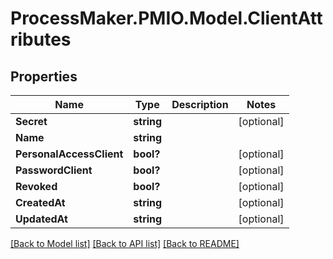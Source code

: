 # ProcessMaker.PMIO.Model.ClientAttributes
## Properties

Name | Type | Description | Notes
------------ | ------------- | ------------- | -------------
**Secret** | **string** |  | [optional] 
**Name** | **string** |  | 
**PersonalAccessClient** | **bool?** |  | [optional] 
**PasswordClient** | **bool?** |  | [optional] 
**Revoked** | **bool?** |  | [optional] 
**CreatedAt** | **string** |  | [optional] 
**UpdatedAt** | **string** |  | [optional] 

[[Back to Model list]](../README.md#documentation-for-models) [[Back to API list]](../README.md#documentation-for-api-endpoints) [[Back to README]](../README.md)

